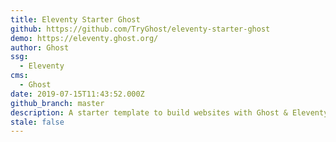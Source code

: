 ```yaml
---
title: Eleventy Starter Ghost
github: https://github.com/TryGhost/eleventy-starter-ghost
demo: https://eleventy.ghost.org/
author: Ghost
ssg:
  - Eleventy
cms:
  - Ghost
date: 2019-07-15T11:43:52.000Z
github_branch: master
description: A starter template to build websites with Ghost & Eleventy
stale: false
---
```

